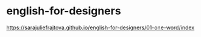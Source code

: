 # english-for-designers

https://sarajuliefrajtova.github.io/english-for-designers/01-one-word/index

